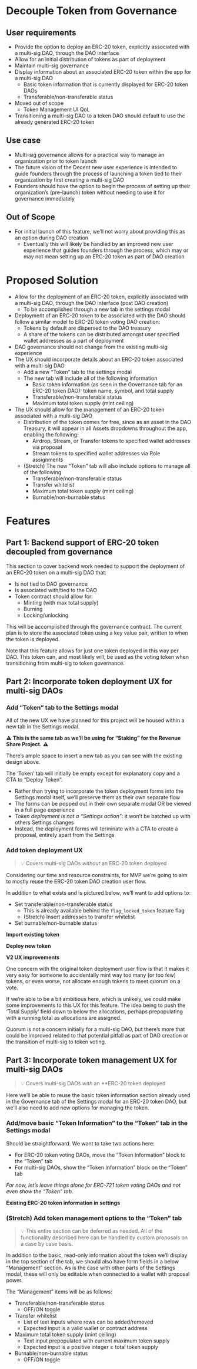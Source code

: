 
# Decouple Token from Governance
## User requirements

-   Provide the option to deploy an ERC-20 token, explicitly associated with a multi-sig DAO, through the DAO interface
-   Allow for an initial distribution of tokens as part of deployment
-   Maintain multi-sig governance
-   Display information about an associated ERC-20 token within the app for a multi-sig DAO
    -   Basic token information that is currently displayed for ERC-20 token DAOs
    -   Transferable/non-transferable status
-   Moved out of scope
    -   Token Management UI QoL
-   Transitioning a multi-sig DAO to a token DAO should default to use the already generated ERC-20 token

## Use case

-   Multi-sig governance allows for a practical way to manage an organization prior to token launch
-   The future vision of the Decent new user experience is intended to guide founders through the process of launching a token tied to their organization by first creating a multi-sig DAO
-   Founders should have the option to begin the process of setting up their organization’s (pre-launch) token without needing to use it for governance immediately

## Out of Scope

-   For initial launch of this feature, we’ll not worry about providing this as an option during DAO creation
    -   Eventually this will likely be handled by an improved new user experience that guides founders through the process, which may or may not mean setting up an ERC-20 token as part of DAO creation

# Proposed Solution

-   Allow for the deployment of an ERC-20 token, explicitly associated with a multi-sig DAO, through the DAO interface (post DAO creation)
    -   To be accomplished through a new tab in the settings modal
-   Deployment of an ERC-20 token to be associated with the DAO should follow a similar model to ERC-20 token voting DAO creation:
    -   Tokens by default are dispersed to the DAO treasury
    -   A share of the tokens can be distributed amongst user specified wallet addresses as a part of deployment
-   DAO governance should not change from the existing multi-sig experience
-   The UX should incorporate details about an ERC-20 token associated with a multi-sig DAO
    -   Add a new “Token” tab to the settings modal
    -   The new tab will include all of the following information
        -   Basic token information (as seen in the Governance tab for an ERC-20 token DAO): token name, symbol, and total supply
        -   Transferable/non-transferable status
        -   Maximum total token supply (mint ceiling)
-   The UX should allow for the management of an ERC-20 token associated with a multi-sig DAO
    -   Distribution of the token comes for free, since as an asset in the DAO Treasury, it will appear in all Assets dropdowns throughout the app, enabling the following:
        -   Airdrop, Stream, or Transfer tokens to specified wallet addresses via proposal
        -   Stream tokens to specified wallet addresses via Role assignments
    -   (Stretch) The new “Token” tab will also include options to manage all of the following
        -   Transferable/non-transferable status
        -   Transfer whitelist
        -   Maximum total token supply (mint ceiling)
        -   Burnable/non-burnable status

# Features

## Part 1: Backend support of ERC-20 token decoupled from governance

This section to cover backend work needed to support the deployment of an ERC-20 token on a multi-sig DAO that:

-   Is not tied to DAO governance
-   Is associated with/tied to the DAO
-   Token contract should allow for:
    -   Minting (with max total supply)
    -   Burning
    -   Locking/unlocking

This will be accomplished through the governance contract. The current plan is to store the associated token using a key value pair, written to when the token is deployed.

Note that this feature allows for just one token deployed in this way per DAO. This token can, and most likely will, be used as the voting token when transitioning from multi-sig to token governance.

## Part 2: Incorporate token deployment UX for multi-sig DAOs

### Add “Token” tab to the Settings modal

All of the new UX we have planned for this project will be housed within a new tab in the Settings modal.

⚠️ **This is the same tab as we’ll be using for “Staking” for the Revenue Share Project.** ⚠️

There’s ample space to insert a new tab as you can see with the existing design above.

The ‘Token’ tab will initially be empty except for explanatory copy and a CTA to “Deploy Token”.

-   Rather than trying to incorporate the token deployment forms into the Settings modal itself, we’ll preserve them as their own separate flow
-   The forms can be popped out in their own separate modal OR be viewed in a full page experience
-   _Token deployment is not a “Settings action”_: it won’t be batched up with others Settings changes
-   Instead, the deployment forms will terminate with a CTA to create a proposal, entirely apart from the Settings

### Add token deployment UX

> 💡 Covers multi-sig DAOs *without* an ERC-20 token deployed

Considering our time and resource constraints, for MVP we’re going to aim to mostly reuse the ERC-20 token DAO creation user flow.

In addition to what exists and is pictured below, we’ll want to add options to:

-   Set transferable/non-transferable status
    -   This is already available behind the `flag_locked_token` feature flag
    -   (Stretch) Insert addresses to transfer whitelist
-   Set burnable/non-burnable status

**Import existing token**

**Deploy new token**

**V2 UX improvements**

One concern with the original token deployment user flow is that it makes it very easy for someone to accidentally mint way too many (or too few) tokens, or even worse, not allocate enough tokens to meet quorum on a vote.

If we’re able to be a bit ambitious here, which is unlikely, we could make some improvements to this UX for this feature. The idea being to push the ‘Total Supply’ field down to below the allocations, perhaps prepopulating with a running total as allocations are assigned.

Quorum is not a concern initially for a multi-sig DAO, but there’s more that could be improved related to that potential pitfall as part of DAO creation or the transition of multi-sig to token voting.

## Part 3: Incorporate token management UX for multi-sig DAOs

> 💡 Covers multi-sig DAOs _with_ an **ERC-20 token deployed

Here we’ll be able to reuse the basic token information section already used in the Governance tab of the Settings modal for an ERC-20 token DAO, but we’ll also need to add new options for managing the token.

### Add/move basic “Token Information” to the “Token” tab in the Settings modal

Should be straightforward. We want to take two actions here:

-   For ERC-20 token voting DAOs, move the “Token Information” block to the “Token” tab
-   For multi-sig DAOs, show the “Token Information” block on the “Token” tab

_For now, let’s leave things alone for ERC-721 token voting DAOs and not even show the “Token” tab._

**Existing ERC-20 token information in settings**

### (Stretch) Add token management options to the “Token” tab

> 💡 This entire section can be deferred as needed. All of the functionality described here can be handled by custom proposals on a case by case basis.

In addition to the basic, read-only information about the token we’ll display in the top section of the tab, we should also have form fields in a below “Management” section. As is the case with other parts of the Settings modal, these will only be editable when connected to a wallet with proposal power.

The “Management” items will be as follows:

-   Transferable/non-transferable status
    -   OFF/ON toggle
-   Transfer whitelist
    -   List of text inputs where rows can be added/removed
    -   Expected input is a valid wallet or contract address
-   Maximum total token supply (mint ceiling)
    -   Text input prepopulated with current maximum token supply
    -   Expected input is a positive integer ≥ total token supply
-   Burnable/non-burnable status
    -   OFF/ON toggle